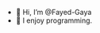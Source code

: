 - 👋 Hi, I’m @Fayed-Gaya
- 🌱 I enjoy programming.

<!---
Fayed-Gaya/Fayed-Gaya is a ✨ special ✨ repository because its `README.md` (this file) appears on your GitHub profile.
You can click the Preview link to take a look at your changes.
--->
